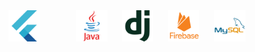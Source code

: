 <style type="text/css">

span {
  display: inline-block;
  width: 50px;
}

</style>

<div align="center">
<img src="https://github.com/devicons/devicon/blob/master/icons/flutter/flutter-original.svg" width="50" height="50"/> <span></span>
<img src="https://github.com/devicons/devicon/blob/master/icons/java/java-original-wordmark.svg" width="50" height="50"/> &nbsp;&nbsp;&nbsp;&nbsp;
<img src="https://github.com/devicons/devicon/blob/master/icons/django/django-plain.svg" width="50" height="50"/> &nbsp;&nbsp;&nbsp;&nbsp;
<img src="https://github.com/devicons/devicon/blob/master/icons/firebase/firebase-plain-wordmark.svg" width="50" height="50"/> &nbsp;&nbsp;&nbsp;&nbsp;
<img src="https://github.com/devicons/devicon/blob/master/icons/mysql/mysql-original-wordmark.svg" width="50" height="50"/> &nbsp;&nbsp;&nbsp;&nbsp;
</div>
